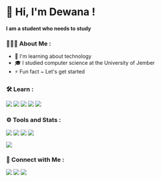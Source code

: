 # 👋 Hi, I'm Dewana !
#### I am a student who needs to study

### 👨🏻‍💻 About Me :
- 🌱 I'm learning about technology
- 🎓 I studied computer science at the University of Jember
- ⚡ Fun fact ~ Let's get started

### 🛠 Learn :
<p>
    <img src="https://img.shields.io/badge/-Python-fff?&logo=python">
    <img src="https://img.shields.io/badge/-TCP/IP-fff?&logo=Cisco">
    <img src="https://img.shields.io/badge/-HTML-fff?&logo=HTML5">
    <img src="https://img.shields.io/badge/-CSS-fff?&logo=CSS3&logoColor=264de4">
    <img src="https://img.shields.io/badge/-GitHub-fff?&logo=github&logoColor=000000">
</p>

### ⚙️ Tools and Stats :
<p>
    <img src="https://img.shields.io/badge/OS-Windows-00a4ef?&logo=Windows">
    <img src="https://img.shields.io/badge/OS-Linux-black?&logo=Linux">
    <img src="https://img.shields.io/badge/Text%20Editor-Visual%20Studio%20Code-blue?&logo=visual%20studio%20code&logoColor=blue">
    <img src="https://gpvc.arturio.dev/dewanakl">
</p>
<p>
    <img src="https://github-readme-stats.vercel.app/api?username=dewanakl">
</p>

### 🤝 Connect with Me :
<p>
    <a href="https://facebook.com/dewana.kael/" target='_blank'><img src="https://img.shields.io/badge/dewana.kael-Facebook-3b5998?&logo=facebook&logoColor=white"></a>
    <a href="https://instagram.com/dewana_kl/" target='_blank'><img src="https://img.shields.io/badge/@dewana__kl-Instagram-e1306c?&logo=instagram&logoColor=white"></a>
    <a href="https://twitter.com/dewana_kl/" target='_blank'><img src="https://img.shields.io/badge/dewana__kl-Twitter-00acee?&logo=twitter&logoColor=white"></a>
</p>
